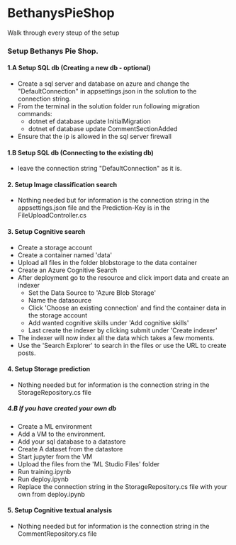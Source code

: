 # BethanysPieShop
Walk through every steup of the setup

### Setup Bethanys Pie Shop.

#### 1.A Setup SQL db (Creating a new db - optional)
- Create a sql server and database on azure and change the "DefaultConnection" in appsettings.json in the solution to the connection string.
- From the terminal in the solution folder run following migration commands:  
  - dotnet ef database update InitialMigration
  - dotnet ef database update CommentSectionAdded 
- Ensure that the ip is allowed in the sql server firewall

#### 1.B Setup SQL db (Connecting to the existing db)
- leave the connection string "DefaultConnection" as it is.


#### 2. Setup Image classification search
- Nothing needed but for information is the connection string in the appsettings.json file and the Prediction-Key is in the FileUploadController.cs

#### 3. Setup Cognitive search
- Create a storage account
- Create a container named 'data'
- Upload all files in the folder blobstorage to the data container
- Create an Azure Cognitive Search
- After deployment go to the resource and click import data and create an indexer
  - Set the Data Source to 'Azure Blob Storage'
  - Name the datasource 
  - Click 'Choose an existing connection' and find the container data in the storage account
  - Add wanted cognitive skills under 'Add cognitive skills'
  - Last create the indexer by clicking submit under 'Create indexer'
- The indexer will now index all the data which takes a few moments.
- Use the 'Search Explorer' to search in the files or use the URL to create posts.


#### 4. Setup Storage prediction
- Nothing needed but for information is the connection string in the StorageRepository.cs file

##### 4.B If you have created your own db
- Create a ML environment
- Add a VM to the environment. 
- Add your sql database to a datastore
- Create A dataset from the datastore
- Start jupyter from the VM
- Upload the files from the 'ML Studio Files' folder
- Run training.ipynb
- Run deploy.ipynb
- Replace the connection string in the StorageRepository.cs file with your own from deploy.ipynb

#### 5. Setup Cognitive textual analysis
- Nothing needed but for information is the connection string in the CommentRepository.cs file
